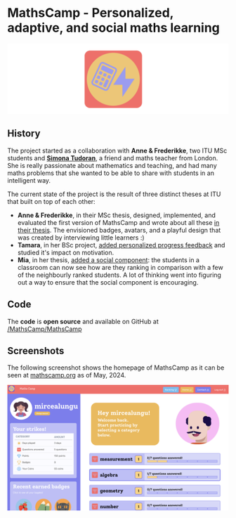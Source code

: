 # MathsCamp - Personalized, adaptive, and social maths learning 

![](../docs/assets/mathscamp-logo.png)
## History 

The project started as a collaboration with **Anne & Frederikke**, two ITU MSc students and  [**Simona Tudoran**](https://www.linkedin.com/in/simona-tudoran-7a974a21/), a friend and maths teacher from London. She is really passionate about mathematics and teaching, and had many maths problems that she wanted to be able to share with students in an intelligent way. 

The current state of the project is the result of three distinct theses at ITU that built on top of each other: 

- **Anne & Frederikke**, in their MSc thesis, designed, implemented, and evaluated the first version of MathsCamp and wrote about all these [in their thesis](../docs/assets/theses/AnneFrederikke--Designing%20a%20personalized%20learning%20app.pdf). The envisioned badges, avatars, and a playful design that was created by interviewing little learners :)
- **Tamara**, in her BSc project, [added personalized progress feedback](../docs/assets/theses/Thesis-Tamara-MathsCamp_Personal_Progress_Feedback.pdf) and studied it's impact on motivation. 
- **Mia**, in her thesis, [added a social component](../docs/assets/theses/Mia_Ronnelund_Thesis_2022.pdf): the students in a classroom can now see how are they ranking in comparison with a few of the neighbourly ranked students. A lot of thinking went into figuring out a way to ensure that the social component is encouraging. 


## Code 

The **code** is **open source** and available on GitHub at [/MathsCamp/MathsCamp](https://github.com/MathsCamp/MathsCamp)




## Screenshots 

The following screenshot shows the homepage of MathsCamp as it can be seen at [mathscamp.org](https://mathscamp.org) as of May, 2024. 

![](../docs/assets/state-of-mathscamp-2024.png)


